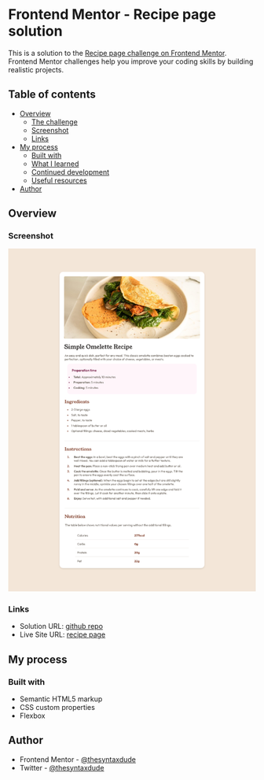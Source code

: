 # Frontend Mentor - Recipe page solution

This is a solution to the [Recipe page challenge on Frontend Mentor](https://www.frontendmentor.io/challenges/recipe-page-KiTsR8QQKm). Frontend Mentor challenges help you improve your coding skills by building realistic projects. 

## Table of contents

- [Overview](#overview)
  - [The challenge](#the-challenge)
  - [Screenshot](#screenshot)
  - [Links](#links)
- [My process](#my-process)
  - [Built with](#built-with)
  - [What I learned](#what-i-learned)
  - [Continued development](#continued-development)
  - [Useful resources](#useful-resources)
- [Author](#author)

## Overview

### Screenshot

![](./recipe-page-main-screenshot.png)

### Links

- Solution URL: [github repo]
- Live Site URL: [recipe page]

## My process

### Built with

- Semantic HTML5 markup
- CSS custom properties
- Flexbox

## Author

- Frontend Mentor - [@thesyntaxdude](https://www.frontendmentor.io/profile/thesyntaxdude)
- Twitter - [@thesyntaxdude](https://www.twitter.com/thesyntaxdude)




[github repo]: <https://github.com/thesyntaxdude/recipe-page-main>
[recipe page]: <https://thesyntaxdude.github.io/recipe-page-main>
